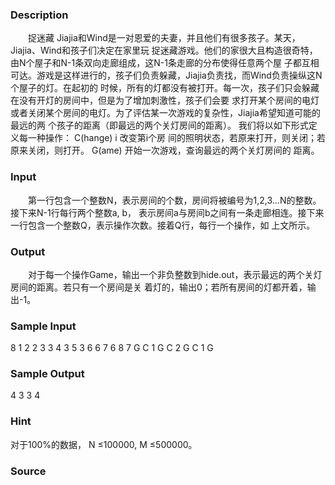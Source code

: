 
### Description
　　捉迷藏 Jiajia和Wind是一对恩爱的夫妻，并且他们有很多孩子。某天，Jiajia、Wind和孩子们决定在家里玩
捉迷藏游戏。他们的家很大且构造很奇特，由N个屋子和N-1条双向走廊组成，这N-1条走廊的分布使得任意两个屋
子都互相可达。游戏是这样进行的，孩子们负责躲藏，Jiajia负责找，而Wind负责操纵这N个屋子的灯。在起初的
时候，所有的灯都没有被打开。每一次，孩子们只会躲藏在没有开灯的房间中，但是为了增加刺激性，孩子们会要
求打开某个房间的电灯或者关闭某个房间的电灯。为了评估某一次游戏的复杂性，Jiajia希望知道可能的最远的两
个孩子的距离（即最远的两个关灯房间的距离）。 我们将以如下形式定义每一种操作： C(hange) i 改变第i个房
间的照明状态，若原来打开，则关闭；若原来关闭，则打开。 G(ame) 开始一次游戏，查询最远的两个关灯房间的
距离。
### Input
　　第一行包含一个整数N，表示房间的个数，房间将被编号为1,2,3…N的整数。接下来N-1行每行两个整数a, b，
表示房间a与房间b之间有一条走廊相连。接下来一行包含一个整数Q，表示操作次数。接着Q行，每行一个操作，如
上文所示。
### Output
　　对于每一个操作Game，输出一个非负整数到hide.out，表示最远的两个关灯房间的距离。若只有一个房间是关
着灯的，输出0；若所有房间的灯都开着，输出-1。
### Sample Input
8
1 2
2 3
3 4
3 5
3 6
6 7
6 8
7
G
C 1
G
C 2
G
C 1
G
### Sample Output
4
3
3
4
### Hint
对于100%的数据， N ≤100000, M ≤500000。
### Source
